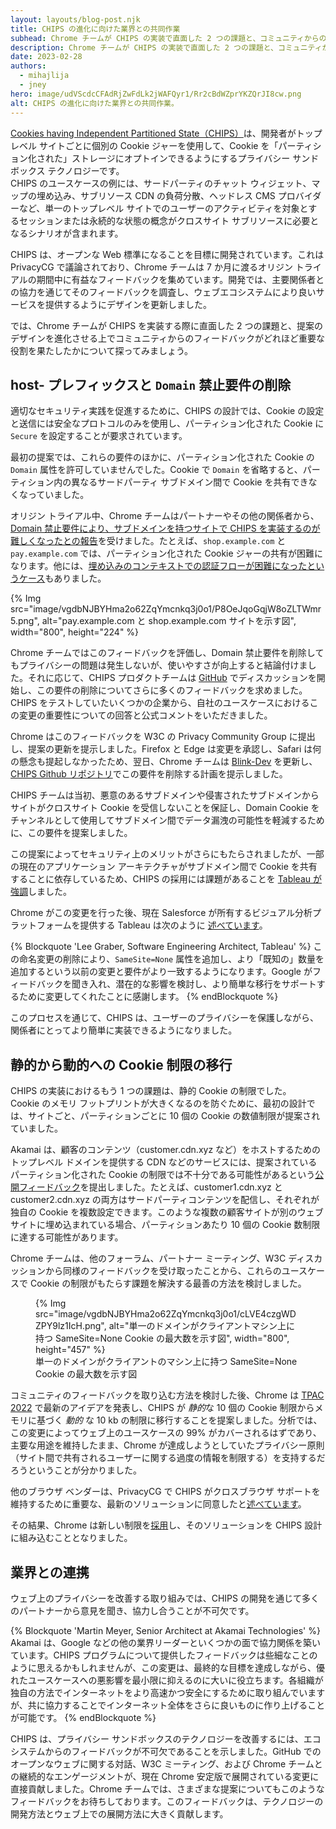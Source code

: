 ```yaml
---
layout: layouts/blog-post.njk
title: CHIPS の進化に向けた業界との共同作業
subhead: Chrome チームが CHIPS の実装で直面した 2 つの課題と、コミュニティからのフィードバックが提案デザインの進化にどのように重要な役割を果たしたかを探ります。
description: Chrome チームが CHIPS の実装で直面した 2 つの課題と、コミュニティからのフィードバックが提案デザインの進化にどのように重要な役割を果たしたかを探ります。
date: 2023-02-28
authors:
  - mihajlija
  - jney
hero: image/udVScdcCFAdRjZwFdLk2jWAFQyr1/Rr2cBdWZprYKZQrJI8cw.png
alt: CHIPS の進化に向けた業界との共同作業。
---
```


[Cookies having Independent Partitioned State（CHIPS）](/docs/privacy-sandbox/chips/)は、開発者がトップレベル サイトごとに個別の Cookie ジャーを使用して、Cookie を「パーティション化された」ストレージにオプトインできるようにするプライバシー サンドボックス テクノロジーです。<br> CHIPS のユースケースの例には、サードパーティのチャット ウィジェット、マップの埋め込み、サブリソース CDN の負荷分散、ヘッドレス CMS プロバイダーなど、単一のトップレベル サイトでのユーザーのアクティビティを対象とするセッションまたは永続的な状態の概念がクロスサイト サブリソースに必要となるシナリオが含まれます。

CHIPS は、オープンな Web 標準になることを目標に開発されています。これは PrivacyCG で議論されており、Chrome チームは 7 か月に渡るオリジン トライアルの期間中に有益なフィードバックを集めています。開発では、主要関係者との協力を通じてそのフィードバックを調査し、ウェブエコシステムにより良いサービスを提供するようにデザインを更新しました。

では、Chrome チームが CHIPS を実装する際に直面した 2 つの課題と、提案のデザインを進化させる上でコミュニティからのフィードバックがどれほど重要な役割を果たしたかについて探ってみましょう。

## host- プレフィックスと `Domain` 禁止要件の削除

適切なセキュリティ実践を促進するために、CHIPS の設計では、Cookie の設定と送信には安全なプロトコルのみを使用し、パーティション化された Cookie に `Secure` を設定することが要求されています。

最初の提案では、これらの要件のほかに、パーティション化された Cookie の `Domain` 属性を許可していませんでした。Cookie で `Domain` を省略すると、パーティション内の異なるサードパーティ サブドメイン間で Cookie を共有できなくなっていました。

オリジン トライアル中、Chrome チームはパートナーやその他の関係者から、[Domain 禁止要件により、サブドメインを持つサイトで CHIPS を実装するのが難しくなったとの報告](https://github.com/privacycg/CHIPS/issues/30)を受けました。たとえば、`shop.example.com` と `pay.example.com` では、パーティション化された  Cookie ジャーの共有が困難になります。他には、[埋め込みのコンテキストでの認証フローが困難になったというケース](https://github.com/privacycg/CHIPS/issues/39)もありました。

{% Img src="image/vgdbNJBYHma2o62ZqYmcnkq3j0o1/P8OeJqoGqjW8oZLTWmr5.png", alt="pay.example.com と shop.example.com サイトを示す図", width="800", height="224" %}

Chrome チームではこのフィードバックを評価し、Domain 禁止要件を削除してもプライバシーの問題は発生しないが、使いやすさが向上すると結論付けました。それに応じて、CHIPS プロダクトチームは [GitHub](https://github.com/privacycg/CHIPS/issues/43) でディスカッションを開始し、この要件の削除についてさらに多くのフィードバックを求めました。CHIPS をテストしていたいくつかの企業から、自社のユースケースにおけるこの変更の重要性についての回答と公式コメントをいただきました。

Chrome はこのフィードバックを W3C の Privacy Community Group に提出し、提案の更新を提示しました。Firefox と Edge は変更を承認し、Safari は何の懸念も提起しなかったため、翌日、Chrome チームは [Blink-Dev](https://groups.google.com/a/chromium.org/g/blink-dev/c/kZRtetS8jsY/m/ppK4kDbqAwAJ?utm_medium=email&utm_source=footer) を更新し、[CHIPS Github リポジトリ](https://github.com/privacycg/CHIPS/issues/47)でこの要件を削除する計画を提示しました。

CHIPS チームは当初、悪意のあるサブドメインや侵害されたサブドメインからサイトがクロスサイト Cookie を受信しないことを保証し、Domain Cookie をチャンネルとして使用してサブドメイン間でデータ漏洩の可能性を軽減するために、この要件を提案しました。

この提案によってセキュリティ上のメリットがさらにもたらされましたが、一部の現在のアプリケーション アーキテクチャがサブドメイン間で Cookie を共有することに依存しているため、CHIPS の採用には課題があることを [Tableau が強調](https://github.com/privacycg/CHIPS/issues/30)しました。

Chrome がこの変更を行った後、現在 Salesforce が所有するビジュアル分析プラットフォームを提供する Tableau は次のように [述べています](https://github.com/privacycg/CHIPS/issues/30#issuecomment-1104225686)。

{% Blockquote 'Lee Graber, Software Engineering Architect, Tableau' %} この命名変更の削除により、`SameSite=None` 属性を追加し、より「既知の」数量を追加するという以前の変更と要件がより一致するようになります。Google がフィードバックを聞き入れ、潜在的な影響を検討し、より簡単な移行をサポートするために変更してくれたことに感謝します。 {% endBlockquote %}

このプロセスを通じて、CHIPS は、ユーザーのプライバシーを保護しながら、関係者にとってより簡単に実装できるようになりました。

## 静的から動的への Cookie 制限の移行

CHIPS の実装におけるもう 1 つの課題は、静的 Cookie の制限でした。<br> Cookie のメモリ フットプリントが大きくなるのを防ぐために、最初の設計では、サイトごと、パーティションごとに 10 個の Cookie の数値制限が提案されていました。

Akamai は、顧客のコンテンツ（customer.cdn.xyz など）をホストするためのトップレベル ドメインを提供する CDN などのサービスには、提案されているパーティション化された Cookie の制限では不十分である可能性があるという[公開フィードバック](https://github.com/privacycg/CHIPS/issues/48)を提出しました。たとえば、customer1.cdn.xyz と customer2.cdn.xyz の両方はサードパーティコンテンツを配信し、それぞれが独自の Cookie を複数設定できます。このような複数の顧客サイトが別のウェブサイトに埋め込まれている場合、パーティションあたり 10 個の Cookie 数制限に達する可能性があります。

Chrome チームは、他のフォーラム、パートナー ミーティング、W3C ディスカッションから同様のフィードバックを受け取ったことから、これらのユースケースで Cookie の制限がもたらす課題を解決する最善の方法を検討しました。

<figure>{% Img src="image/vgdbNJBYHma2o62ZqYmcnkq3j0o1/cLVE4czgWDZPY9lz1IcH.png", alt="単一のドメインがクライアントマシン上に持つ SameSite=None Cookie の最大数を示す図", width="800", height="457" %} <figcaption>単一のドメインがクライアントのマシン上に持つ SameSite=None Cookie の最大数を示す図</figcaption></figure>

コミュニティのフィードバックを取り込む方法を検討した後、Chrome は [TPAC 2022](https://drive.google.com/file/d/1wSUfOb7BIjtmsO6TdxyBMmw3RUQqCtGa/view) で最新のアイデアを発表し、CHIPS が *静的*な 10 個の Cookie 制限からメモリに基づく _動的_ な 10 kb の制限に移行することを提案しました。分析では、この変更によってウェブ上のユースケースの 99% がカバーされるはずであり、主要な用途を維持したまま、Chrome が達成しようとしていたプライバシー原則（サイト間で共有されるユーザーに関する過度の情報を制限する）を支持するだろうということが分かりました。

他のブラウザ ベンダーは、PrivacyCG で CHIPS がクロスブラウザ サポートを維持するために重要な、最新のソリューションに同意したと[述べています](https://github.com/privacycg/CHIPS/issues/48#issuecomment-1271611177)。

その結果、Chrome は新しい制限を[採用](https://github.com/chromium/chromium/commit/8be338400e94964708796d2be6afe071233c0f6f)し、そのソリューションを CHIPS 設計に組み込むこととなりました。

## 業界との連携

ウェブ上のプライバシーを改善する取り組みでは、CHIPS の開発を通じて多くのパートナーから意見を聞き、協力し合うことが不可欠です。

{% Blockquote 'Martin Meyer, Senior Architect at Akamai Technologies' %} Akamai は、Google などの他の業界リーダーといくつかの面で協力関係を築いています。CHIPS プログラムについて提供したフィードバックは些細なことのように思えるかもしれませんが、この変更は、最終的な目標を達成しながら、優れたユースケースへの悪影響を最小限に抑えるのに大いに役立ちます。各組織が独自の方法でインターネットをより高速かつ安全にするために取り組んでいますが、共に協力することでインターネット全体をさらに良いものに作り上げることが可能です。 {% endBlockquote %}

CHIPS は、プライバシー サンドボックスのテクノロジーを改善するには、エコシステムからのフィードバックが不可欠であることを示しました。GitHub でのオープンなウェブに関する対話、W3C ミーティング、および Chrome チームとの継続的なエンゲージメントが、現在 Chrome 安定版で展開されている変更に直接貢献しました。Chrome チームでは、さまざまな提案についてもこのようなフィードバックをお待ちしております。このフィードバックは、テクノロジーの開発方法とウェブ上での展開方法に大きく貢献します。
